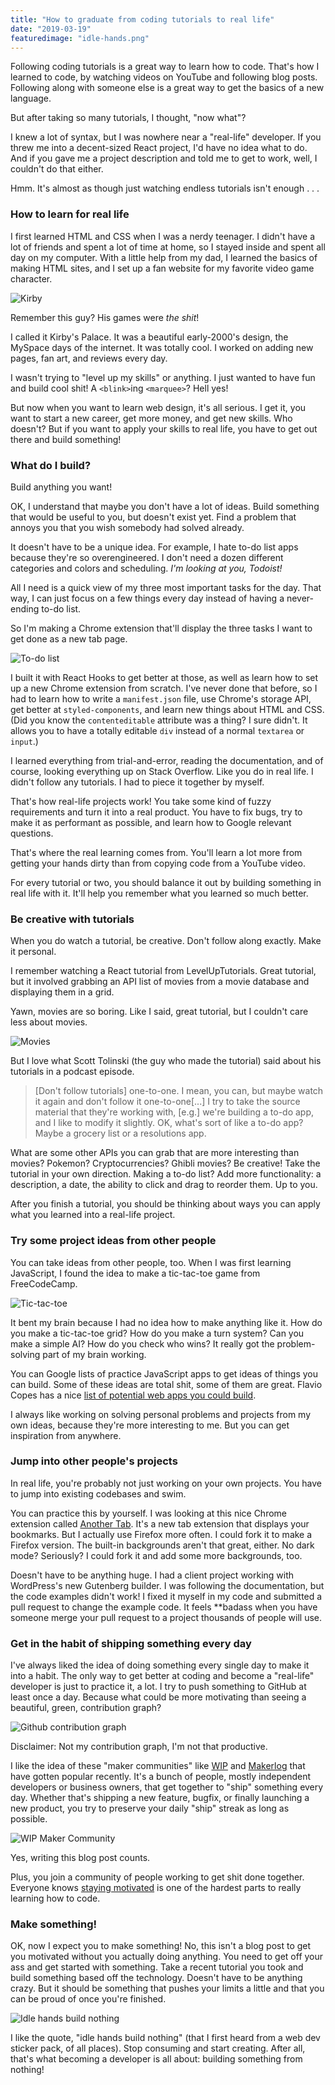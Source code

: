 ```yaml
---
title: "How to graduate from coding tutorials to real life"
date: "2019-03-19"
featuredimage: "idle-hands.png"
---
```


Following coding tutorials is a great way to learn how to code. That's how I learned to code, by watching videos on YouTube and following blog posts. Following along with someone else is a great way to get the basics of a new language.

But after taking so many tutorials, I thought, "now what"?

I knew a lot of syntax, but I was nowhere near a "real-life" developer. If you threw me into a decent-sized React project, I'd have no idea what to do. And if you gave me a project description and told me to get to work, well, I couldn't do that either.

Hmm. It's almost as though just watching endless tutorials isn't enough . . .

### How to learn for real life

I first learned HTML and CSS when I was a nerdy teenager. I didn't have a lot of friends and spent a lot of time at home, so I stayed inside and spent all day on my computer. With a little help from my dad, I learned the basics of making HTML sites, and I set up a fan website for my favorite video game character.

![Kirby](kirby.jpg)

Remember this guy? His games were _the shit_!

I called it Kirby's Palace. It was a beautiful early-2000's design, the MySpace days of the internet. It was totally cool. I worked on adding new pages, fan art, and reviews every day.

I wasn't trying to "level up my skills" or anything. I just wanted to have fun and build cool shit! A `<blink>`ing `<marquee>`? Hell yes!

But now when you want to learn web design, it's all serious. I get it, you want to start a new career, get more money, and get new skills. Who doesn't? But if you want to apply your skills to real life, you have to get out there and build something!

### What do I build?

Build anything you want!

OK, I understand that maybe you don't have a lot of ideas. Build something that would be useful to you, but doesn't exist yet. Find a problem that annoys you that you wish somebody had solved already.

It doesn't have to be a unique idea. For example, I hate to-do list apps because they're so overengineered. I don't need a dozen different categories and colors and scheduling. _I'm looking at you, Todoist!_

All I need is a quick view of my three most important tasks for the day. That way, I can just focus on a few things every day instead of having a never-ending to-do list.

So I'm making a Chrome extension that'll display the three tasks I want to get done as a new tab page.

![To-do list](to-do.png)

I built it with React Hooks to get better at those, as well as learn how to set up a new Chrome extension from scratch. I've never done that before, so I had to learn how to write a `manifest.json` file, use Chrome's storage API, get better at `styled-components`, and learn new things about HTML and CSS. (Did you know the `contenteditable` attribute was a thing? I sure didn't. It allows you to have a totally editable `div` instead of a normal `textarea` or `input`.)

I learned everything from trial-and-error, reading the documentation, and of course, looking everything up on Stack Overflow. Like you do in real life. I didn't follow any tutorials. I had to piece it together by myself.

That's how real-life projects work! You take some kind of fuzzy requirements and turn it into a real product. You have to fix bugs, try to make it as performant as possible, and learn how to Google relevant questions.

That's where the real learning comes from. You'll learn a lot more from getting your hands dirty than from copying code from a YouTube video.

For every tutorial or two, you should balance it out by building something in real life with it. It'll help you remember what you learned so much better.

### Be creative with tutorials

When you do watch a tutorial, be creative. Don't follow along exactly. Make it personal.

I remember watching a React tutorial from LevelUpTutorials. Great tutorial, but it involved grabbing an API list of movies from a movie database and displaying them in a grid.

Yawn, movies are so boring. Like I said, great tutorial, but I couldn't care less about movies.

![Movies](movies.jpg)

But I love what Scott Tolinski (the guy who made the tutorial) said about his tutorials in a podcast episode.

> [Don't follow tutorials] one-to-one. I mean, you can, but maybe watch it again and don't follow it one-to-one[...] I try to take the source material that they're working with, [e.g.] we're building a to-do app, and I like to modify it slightly. OK, what's sort of like a to-do app? Maybe a grocery list or a resolutions app.

What are some other APIs you can grab that are more interesting than movies? Pokemon? Cryptocurrencies? Ghibli movies? Be creative! Take the tutorial in your own direction. Making a to-do list? Add more functionality: a description, a date, the ability to click and drag to reorder them. Up to you.

After you finish a tutorial, you should be thinking about ways you can apply what you learned into a real-life project.

### Try some project ideas from other people

You can take ideas from other people, too. When I was first learning JavaScript, I found the idea to make a tic-tac-toe game from FreeCodeCamp.

![Tic-tac-toe](tic-tac-toe.png)

It bent my brain because I had no idea how to make anything like it. How do you make a tic-tac-toe grid? How do you make a turn system? Can you make a simple AI? How do you check who wins? It really got the problem-solving part of my brain working.

You can Google lists of practice JavaScript apps to get ideas of things you can build. Some of these ideas are total shit, some of them are great. Flavio Copes has a nice [list of potential web apps you could build](https://flaviocopes.com/sample-app-ideas/).

I always like working on solving personal problems and projects from my own ideas, because they're more interesting to me. But you can get inspiration from anywhere.

### Jump into other people's projects

In real life, you're probably not just working on your own projects. You have to jump into existing codebases and swim.

You can practice this by yourself. I was looking at this nice Chrome extension called [Another Tab](https://github.com/mmazzarolo/chrome-another-tab). It's a new tab extension that displays your bookmarks. But I actually use Firefox more often. I could fork it to make a Firefox version. The built-in backgrounds aren't that great, either. No dark mode? Seriously? I could fork it and add some more backgrounds, too.

Doesn't have to be anything huge. I had a client project working with WordPress's new Gutenberg builder. I was following the documentation, but the code examples didn't work! I fixed it myself in my code and submitted a pull request to change the example code. It feels \*\*badass when you have someone merge your pull request to a project thousands of people will use.

### Get in the habit of shipping something every day

I've always liked the idea of doing something every single day to make it into a habit. The only way to get better at coding and become a "real-life" developer is just to practice it, a lot. I try to push something to GitHub at least once a day. Because what could be more motivating than seeing a beautiful, green, contribution graph?

![Github contribution graph](github-green.png)

Disclaimer: Not my contribution graph, I'm not that productive.

I like the idea of these "maker communities" like [WIP](https://wip.chat/) and [Makerlog](https://getmakerlog.com/) that have gotten popular recently. It's a bunch of people, mostly independent developers or business owners, that get together to "ship" something every day. Whether that's shipping a new feature, bugfix, or finally launching a new product, you try to preserve your daily "ship" streak as long as possible.

![WIP Maker Community](wip.png)

Yes, writing this blog post counts.

Plus, you join a community of people working to get shit done together. Everyone knows [staying motivated](https://ericnmurphy.com/motivation/) is one of the hardest parts to really learning how to code.

### Make something!

OK, now I expect you to make something! No, this isn't a blog post to get you motivated without you actually doing anything. You need to get off your ass and get started with something. Take a recent tutorial you took and build something based off the technology. Doesn't have to be anything crazy. But it should be something that pushes your limits a little and that you can be proud of once you're finished.

![Idle hands build nothing](idle-hands.png)

I like the quote, "idle hands build nothing" (that I first heard from a web dev sticker pack, of all places). Stop consuming and start creating. After all, that's what becoming a developer is all about: building something from nothing!

